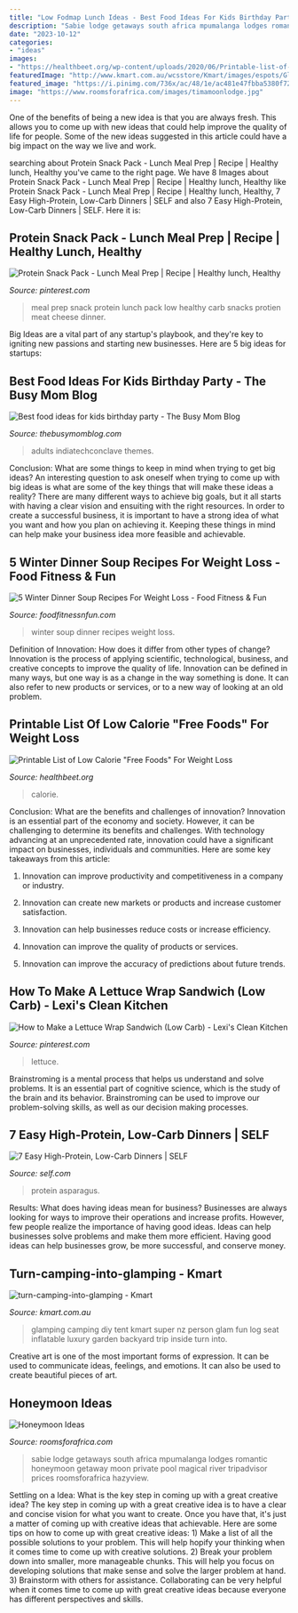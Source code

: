 ```yaml
---
title: "Low Fodmap Lunch Ideas - Best Food Ideas For Kids Birthday Party"
description: "Sabie lodge getaways south africa mpumalanga lodges romantic honeymoon getaway moon private pool magical river tripadvisor prices roomsforafrica hazyview"
date: "2023-10-12"
categories:
- "ideas"
images:
- "https://healthbeet.org/wp-content/uploads/2020/06/Printable-list-of-41-low-calorie-free-foods-for-weight-loss.jpg"
featuredImage: "http://www.kmart.com.au/wcsstore/Kmart/images/espots/GlampingStory_01_v2.jpg"
featured_image: "https://i.pinimg.com/736x/ac/48/1e/ac481e47fbba5380f7243b391cea5db8.jpg"
image: "https://www.roomsforafrica.com/images/timamoonlodge.jpg"
---
```



One of the benefits of being a new idea is that you are always fresh. This allows you to come up with new ideas that could help improve the quality of life for people. Some of the new ideas suggested in this article could have a big impact on the way we live and work.

	

		
searching about Protein Snack Pack - Lunch Meal Prep | Recipe | Healthy lunch, Healthy you've came to the right page. We have 8 Images about Protein Snack Pack - Lunch Meal Prep | Recipe | Healthy lunch, Healthy like Protein Snack Pack - Lunch Meal Prep | Recipe | Healthy lunch, Healthy, 7 Easy High-Protein, Low-Carb Dinners | SELF and also 7 Easy High-Protein, Low-Carb Dinners | SELF. Here it is:
		
    
## Protein Snack Pack - Lunch Meal Prep | Recipe | Healthy Lunch, Healthy

<img loading=lazy src="https://i.pinimg.com/736x/ac/48/1e/ac481e47fbba5380f7243b391cea5db8.jpg" onerror="this.onerror=null;this.src='https://tse1.mm.bing.net/th?id=OIP.gjyARqIymWeEZQ5IRmwGmwHaLH&amp;pid=15.1';" alt="Protein Snack Pack - Lunch Meal Prep | Recipe | Healthy lunch, Healthy">

_Source: pinterest.com_

>meal prep snack protein lunch pack low healthy carb snacks protien meat cheese dinner. 

	

Big Ideas are a vital part of any startup's playbook, and they're key to igniting new passions and starting new businesses. Here are 5 big ideas for startups: 

    
## Best Food Ideas For Kids Birthday Party - The Busy Mom Blog

<img loading=lazy src="https://i.ytimg.com/vi/rxwvYCifwg4/maxresdefault.jpg" onerror="this.onerror=null;this.src='https://tse4.mm.bing.net/th?id=OIP.cdmF3bNZwnNbH0JOyEhyUAHaEK&amp;pid=15.1';" alt="Best food ideas for kids birthday party - The Busy Mom Blog">

_Source: thebusymomblog.com_

>adults indiatechconclave themes. 

	

Conclusion: What are some things to keep in mind when trying to get big ideas?
An interesting question to ask oneself when trying to come up with big ideas is what are some of the key things that will make these ideas a reality? There are many different ways to achieve big goals, but it all starts with having a clear vision and ensuiting with the right resources. In order to create a successful business, it is important to have a strong idea of what you want and how you plan on achieving it. Keeping these things in mind can help make your business idea more feasible and achievable.

    
## 5 Winter Dinner Soup Recipes For Weight Loss - Food Fitness &amp; Fun

<img loading=lazy src="https://www.foodfitnessnfun.com/wp-content/uploads/2020/11/5-Winter-Dinner-Soup-Recipes-For-Weight-Loss.jpg" onerror="this.onerror=null;this.src='https://tse3.mm.bing.net/th?id=OIP.7NtbrHlyVv3UWLT8VElWZwHaGB&amp;pid=15.1';" alt="5 Winter Dinner Soup Recipes For Weight Loss - Food Fitness &amp; Fun">

_Source: foodfitnessnfun.com_

>winter soup dinner recipes weight loss. 

	

Definition of Innovation: How does it differ from other types of change?
Innovation is the process of applying scientific, technological, business, and creative concepts to improve the quality of life. Innovation can be defined in many ways, but one way is as a change in the way something is done. It can also refer to new products or services, or to a new way of looking at an old problem.

    
## Printable List Of Low Calorie &quot;Free Foods&quot; For Weight Loss

<img loading=lazy src="https://healthbeet.org/wp-content/uploads/2020/06/Printable-list-of-41-low-calorie-free-foods-for-weight-loss.jpg" onerror="this.onerror=null;this.src='https://tse4.mm.bing.net/th?id=OIP.W5z6_dwJVYYWSlQ1jKxgbgHaKe&amp;pid=15.1';" alt="Printable List of Low Calorie &quot;Free Foods&quot; For Weight Loss">

_Source: healthbeet.org_

>calorie. 

	

Conclusion: What are the benefits and challenges of innovation?
Innovation is an essential part of the economy and society. However, it can be challenging to determine its benefits and challenges. With technology advancing at an unprecedented rate, innovation could have a significant impact on businesses, individuals and communities. Here are some key takeaways from this article:
1. Innovation can improve productivity and competitiveness in a company or industry.

2. Innovation can create new markets or products and increase customer satisfaction.

3. Innovation can help businesses reduce costs or increase efficiency.

4. Innovation can improve the quality of products or services.

5. Innovation can improve the accuracy of predictions about future trends.

    
## How To Make A Lettuce Wrap Sandwich (Low Carb) - Lexi&#039;s Clean Kitchen

<img loading=lazy src="https://i.pinimg.com/736x/88/c1/32/88c1322416eea6d1df118c2146c916ae.jpg" onerror="this.onerror=null;this.src='https://tse1.mm.bing.net/th?id=OIP.WIBa6gFPJeEhZamuH7RwBAHaLH&amp;pid=15.1';" alt="How to Make a Lettuce Wrap Sandwich (Low Carb) - Lexi&#039;s Clean Kitchen">

_Source: pinterest.com_

>lettuce. 

	

Brainstroming is a mental process that helps us understand and solve problems. It is an essential part of cognitive science, which is the study of the brain and its behavior. Brainstroming can be used to improve our problem-solving skills, as well as our decision making processes.

    
## 7 Easy High-Protein, Low-Carb Dinners | SELF

<img loading=lazy src="https://media.self.com/photos/597215b1f687ae48918a581e/master/pass/Lemon-Thyme-Chicken-Asparagus-IMAGE.jpg" onerror="this.onerror=null;this.src='https://tse4.mm.bing.net/th?id=OIP.3HTfglZXmg4O_lESDDvDzwHaIg&amp;pid=15.1';" alt="7 Easy High-Protein, Low-Carb Dinners | SELF">

_Source: self.com_

>protein asparagus. 

	

Results: What does having ideas mean for business?
Businesses are always looking for ways to improve their operations and increase profits. However, few people realize the importance of having good ideas. Ideas can help businesses solve problems and make them more efficient. Having good ideas can help businesses grow, be more successful, and conserve money.

    
## Turn-camping-into-glamping - Kmart

<img loading=lazy src="http://www.kmart.com.au/wcsstore/Kmart/images/espots/GlampingStory_01_v2.jpg" onerror="this.onerror=null;this.src='https://tse2.mm.bing.net/th?id=OIP.Y10aculTjW7cwQSbF7yOLgHaE0&amp;pid=15.1';" alt="turn-camping-into-glamping - Kmart">

_Source: kmart.com.au_

>glamping camping diy tent kmart super nz person glam fun log seat inflatable luxury garden backyard trip inside turn into. 

	

Creative art is one of the most important forms of expression. It can be used to communicate ideas, feelings, and emotions. It can also be used to create beautiful pieces of art.

    
## Honeymoon Ideas

<img loading=lazy src="https://www.roomsforafrica.com/images/timamoonlodge.jpg" onerror="this.onerror=null;this.src='https://tse2.mm.bing.net/th?id=OIP.kCj9kavlowrtlfKckrSJlwHaE9&amp;pid=15.1';" alt="Honeymoon Ideas">

_Source: roomsforafrica.com_

>sabie lodge getaways south africa mpumalanga lodges romantic honeymoon getaway moon private pool magical river tripadvisor prices roomsforafrica hazyview. 

	

Settling on a Idea: What is the key step in coming up with a great creative idea?
The key step in coming up with a great creative idea is to have a clear and concise vision for what you want to create. Once you have that, it's just a matter of coming up with creative ideas that achievable. Here are some tips on how to come up with great creative ideas: 1) Make a list of all the possible solutions to your problem. This will help hopify your thinking when it comes time to come up with creative solutions. 2) Break your problem down into smaller, more manageable chunks. This will help you focus on developing solutions that make sense and solve the larger problem at hand. 3) Brainstorm with others for assistance. Collaborating can be very helpful when it comes time to come up with great creative ideas because everyone has different perspectives and skills.

